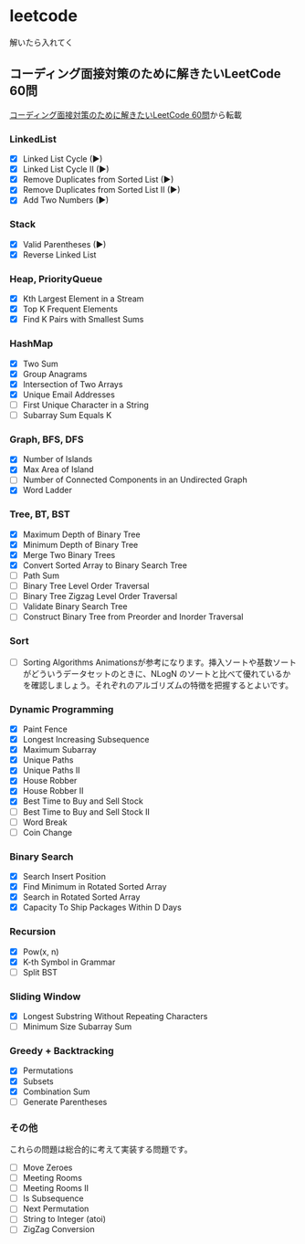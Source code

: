 # leetcode
解いたら入れてく
## コーディング面接対策のために解きたいLeetCode 60問
[コーディング面接対策のために解きたいLeetCode 60問](https://1kohei1.com/leetcode/)から転載
### LinkedList
- [x] Linked List Cycle (▶)
- [x] Linked List Cycle II (▶)
- [x] Remove Duplicates from Sorted List (▶)
- [x] Remove Duplicates from Sorted List II (▶)
- [x] Add Two Numbers (▶)
### Stack
- [x] Valid Parentheses (▶)
- [x] Reverse Linked List
### Heap, PriorityQueue
- [x]  Kth Largest Element in a Stream
- [x] Top K Frequent Elements
- [x] Find K Pairs with Smallest Sums
### HashMap
- [x] Two Sum
- [x] Group Anagrams
- [x] Intersection of Two Arrays
- [x] Unique Email Addresses
- [ ] First Unique Character in a String
- [ ] Subarray Sum Equals K
### Graph, BFS, DFS
- [x] Number of Islands
- [x] Max Area of Island
- [ ] Number of Connected Components in an Undirected Graph
- [x] Word Ladder
### Tree, BT, BST
- [x] Maximum Depth of Binary Tree
- [x] Minimum Depth of Binary Tree
- [x] Merge Two Binary Trees
- [x] Convert Sorted Array to Binary Search Tree
- [ ] Path Sum
- [ ] Binary Tree Level Order Traversal
- [ ] Binary Tree Zigzag Level Order Traversal
- [ ] Validate Binary Search Tree
- [ ] Construct Binary Tree from Preorder and Inorder Traversal
### Sort
- [ ] Sorting Algorithms Animationsが参考になります。挿入ソートや基数ソートがどういうデータセットのときに、NLogN のソートと比べて優れているかを確認しましょう。それぞれのアルゴリズムの特徴を把握するとよいです。
### Dynamic Programming
- [x] Paint Fence
- [x] Longest Increasing Subsequence
- [x] Maximum Subarray
- [x] Unique Paths
- [x] Unique Paths II
- [x] House Robber
- [x] House Robber II
- [x] Best Time to Buy and Sell Stock
- [ ] Best Time to Buy and Sell Stock II
- [ ] Word Break
- [ ] Coin Change
### Binary Search
- [x] Search Insert Position
- [x] Find Minimum in Rotated Sorted Array
- [x] Search in Rotated Sorted Array
- [x] Capacity To Ship Packages Within D Days
### Recursion
- [x] Pow(x, n)
- [x] K-th Symbol in Grammar
- [ ] Split BST
### Sliding Window
- [x] Longest Substring Without Repeating Characters
- [ ] Minimum Size Subarray Sum
### Greedy + Backtracking
- [x] Permutations
- [x] Subsets
- [x] Combination Sum
- [ ] Generate Parentheses
### その他
これらの問題は総合的に考えて実装する問題です。

- [ ] Move Zeroes
- [ ] Meeting Rooms
- [ ] Meeting Rooms II
- [ ] Is Subsequence
- [ ] Next Permutation
- [ ] String to Integer (atoi)
- [ ] ZigZag Conversion
